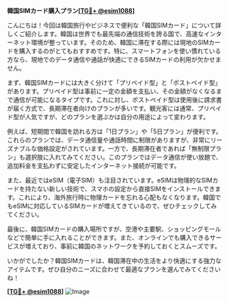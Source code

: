 **韓国SIMカード購入プラン[[TG💪+ @esim1088](https://t.me/s/esim1088)]**

こんにちは！今回は韓国旅行やビジネスで便利な「韓国SIMカード」について詳しくご紹介します。韓国は世界でも最先端の通信技術を誇る国で、高速なインターネット環境が整っています。そのため、韓国に滞在する際には現地のSIMカードを購入するのがとてもおすすめです。特に、スマートフォンを使い慣れている方なら、現地でのデータ通信や通話が快適にできるSIMカードの利用が欠かせません。

まず、韓国SIMカードには大きく分けて「プリペイド型」と「ポストペイド型」があります。プリペイド型は事前に一定の金額を支払い、その金額がなくなるまで通信が可能になるタイプです。これに対し、ポストペイド型は使用後に請求書が届く方式で、長期滞在者向けのプランが多いです。観光客には通常、プリペイド型が人気ですが、どのプランを選ぶかは自分の用途によって変わります。

例えば、短期間で韓国を訪れる方は「1日プラン」や「5日プラン」が便利です。これらのプランでは、データ通信量や通話時間に制限がありますが、非常にリーズナブルな価格設定がされています。一方で、長期滞在者であれば「無制限プラン」も選択肢に入れてみてください。このプランではデータ通信が使い放題で、追加料金を支払わずに安定したインターネット接続が可能です。

また、最近ではeSIM（電子SIM）も注目されています。eSIMは物理的なSIMカードを持たない新しい技術で、スマホの設定から直接SIMをインストールできます。これにより、海外旅行時に物理カードを忘れる心配もなくなります。韓国でもeSIMに対応しているSIMカードが増えてきているので、ぜひチェックしてみてください。

最後に、韓国SIMカードの購入場所ですが、空港や主要駅、ショッピングモールなどで簡単に手に入れることができます。また、オンラインでも購入できるサービスが増えており、事前に韓国のネットワークを予約しておくとスムーズです。

いかがでしたか？韓国SIMカードは、韓国滞在中の生活をより快適にする強力なアイテムです。ぜひ自分のニーズに合わせて最適なプランを選んでみてくださいね！

**[[TG💪+ @esim1088](https://t.me/s/esim1088)]**
![Image](https://i.postimg.cc/Y0z9fWf4/image.png)